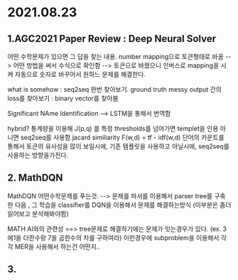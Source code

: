 2021.08.23
============
  
## 1.AGC2021 Paper Review : Deep Neural Solver
  
  어떤 수학문제가 있으면 그 답을 찾는 내용. number mapping으로 토큰형태로 바꿈 --> 어떤 방법을 써서 수식으로 확인함 --> 토큰으로 바꿨으니 인버스로 mapping을 시켜 자동으로 숫자로 바꾸어서 원하느 문제를 해결한다.
  
  what is somehow : seq2seq 한번 찾아보기. ground truth messy output 간의 loss를 찾아보기 : binary vector를 찾아봄
  
  Significant NAme Identification --> LSTM을 통해서 번역함 
  
  hybrid? 통계량을 이용해 J(p,q) 를 특정 thresholds를 넘어가면 templet을 인용 아니면 seq2seq를 사용함 jacard similiarity 
  F(w,d) =  tf - idf(w,d) 단어의 카운트를 통해서 토큰의 유사성을 많이 보일시에, 기존 템플릿을 사용하고 아닐시에, seq2seq를 사용하는 방향을가진다.

## 2. MathDQN

  MathDQN 
  어떤수학문제를 푸는것. --> 문제를 파서를 이용해서 parser tree를 구축한 다음 , 그 학습을 classifier를 DQN을 이용해서 문제를 해결하는방식 (이부분은 좀더 읽어보고 분석해봐야함)
  
  MATH AI와의 관련성 ==> tree문제로 해결하기에는 문제가 잇는경우가 있다. (ex. 3에1을 더한수랑 7을 곱한수의 차를 구하여라) 이런경우에 subproblem을 이용해서 각각 MER을 사용해서 하는건 어떤지..
  
  
## 3. 
  
